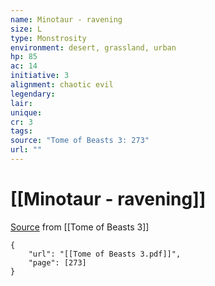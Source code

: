 ```yaml
---
name: Minotaur - ravening
size: L
type: Monstrosity
environment: desert, grassland, urban
hp: 85
ac: 14
initiative: 3
alignment: chaotic evil
legendary: 
lair: 
unique: 
cr: 3
tags: 
source: "Tome of Beasts 3: 273"
url: ""
---
```

# [[Minotaur - ravening]]

[Source](zotero://open-pdf/library/items/BLGR9HVR?page=273) from [[Tome of Beasts 3]]

```pdf
{
	"url": "[[Tome of Beasts 3.pdf]]",
	"page": [273]
}
```

